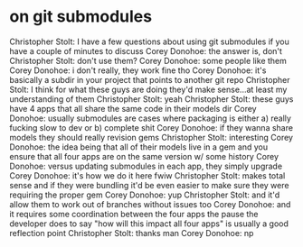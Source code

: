 <!--
id: 553870821
link: http://tumblr.atmos.org/post/553870821/on-git-submodules
slug: on-git-submodules
date: Tue Apr 27 2010 11:09:00 GMT-0700 (PDT)
publish: 2010-04-027
tags: 
title: on git submodules
-->


on git submodules
=================

Christopher Stolt: I have a few questions about using git submodules if
you have a couple of minutes to discuss Corey Donohoe: the answer is,
don't Christopher Stolt: don't use them? Corey Donohoe: some people like
them Corey Donohoe: i don't really, they work fine tho Corey Donohoe:
it's basically a subdir in your project that points to another git repo
Christopher Stolt: I think for what these guys are doing they'd make
sense...at least my understanding of them Christopher Stolt: yeah
Christopher Stolt: these guys have 4 apps that all share the same code
in their models dir Corey Donohoe: usually submodules are cases where
packaging is either a) really fucking slow to dev or b) complete shit
Corey Donohoe: if they wanna share models they should really revision
gems Christopher Stolt: interesting Corey Donohoe: the idea being that
all of their models live in a gem and you ensure that all four apps are
on the same version w/ some history Corey Donohoe: versus updating
submodules in each app, they simply upgrade Corey Donohoe: it's how we
do it here fwiw Christopher Stolt: makes total sense and if they were
bundling it'd be even easier to make sure they were requiring the proper
gem Corey Donohoe: yup Christopher Stolt: and it'd allow them to work
out of branches without issues too Corey Donohoe: and it requires some
coordination between the four apps the pause the developer does to say
"how will this impact all four apps" is usually a good reflection point
Christopher Stolt: thanks man Corey Donohoe: np

